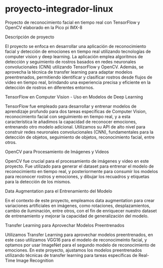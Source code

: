 # proyecto-integrador-linux
Proyecto de reconocimiento facial en tiempo real con TensorFlow y OpenCV elaborado en la Pico pi IMX-8

Descripción de proyecto

El proyecto se enfoca en desarrollar una aplicación de reconocimiento facial y detección de emociones en tiempo real utilizando tecnologías de computer vision y deep learning. La aplicación emplea algoritmos de detección y seguimiento de rostros basados en redes neuronales convolucionales (CNN) utilizando TensorFlow y OpenCV. Además, se aprovecha la técnica de transfer learning para adaptar modelos preentrenados, permitiendo identificar y clasificar rostros desde flujos de video en tiempo real, brindando una experiencia precisa y eficiente en la detección de rostros en diferentes entornos.

TensorFlow en Computer Vision - Uso en Modelos de Deep Learning

TensorFlow fue empleado para desarrollar y entrenar modelos de aprendizaje profundo para dos tareas específicas de Computer Vision, reconocimiento facial con seguimiento en tiempo real, y a esta característica le añadimos la capacidad de reconocer emociones, entrenando otro modelo adicional. Utilizamos su API de alto nivel para construir redes neuronales convolucionales (CNN), fundamentales para la detección de objetos, seguimiento de objetos, reconocimiento facial, entre otros.

OpenCV para Procesamiento de Imágenes y Videos

OpenCV fue crucial para el procesamiento de imágenes y video en este proyecto. Fue utilizado para generar el dataset para entrenar el modelo de reconocimiento en tiempo real, y posteriormente para consumir los modelos para reconocer rostros y emociones, y dibujar los recuadros y etiquetas para la detección de los mismos.

Data Augmentation para el Entrenamiento del Modelo

En el contexto de este proyecto, empleamos data augmentation para crear variaciones artificiales en imágenes, como rotaciones, desplazamientos, cambio de iluminación, entre otros, con el fin de enriquecer nuestro dataset de entrenamiento y mejorar la capacidad de generalización del modelo.

Transfer Learning para Aprovechar Modelos Preentrenados

Utilizamos Transfer Learning para aprovechar modelos preentrenados, en este caso utilizamos VGG16 para el modelo de reconocimeinto facial, y optamos por usar ImageNet para el segundo modelo de reconocimiento de emociones. En este proyecto, ajustamos los modelos preentrenados utilizando técnicas de transfer learning para tareas específicas de Real-Time Image Recognition
